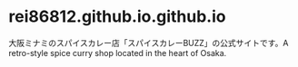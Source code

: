 # rei86812.github.io.github.io
大阪ミナミのスパイスカレー店「スパイスカレーBUZZ」の公式サイトです。A retro-style spice curry shop located in the heart of Osaka.
